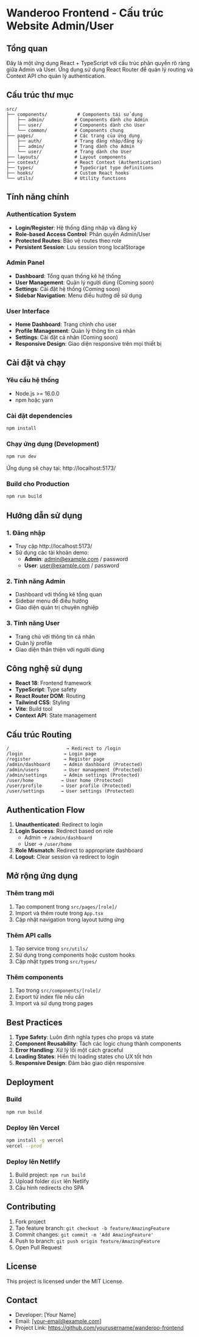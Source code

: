 # Wanderoo Frontend - Cấu trúc Website Admin/User

## Tổng quan

Đây là một ứng dụng React + TypeScript với cấu trúc phân quyền rõ ràng giữa Admin và User. Ứng dụng sử dụng React Router để quản lý routing và Context API cho quản lý authentication.

## Cấu trúc thư mục

```
src/
├── components/           # Components tái sử dụng
│   ├── admin/           # Components dành cho Admin
│   ├── user/            # Components dành cho User
│   └── common/          # Components chung
├── pages/               # Các trang của ứng dụng
│   ├── auth/            # Trang đăng nhập/đăng ký
│   ├── admin/           # Trang dành cho Admin
│   └── user/            # Trang dành cho User
├── layouts/             # Layout components
├── context/             # React Context (Authentication)
├── types/               # TypeScript type definitions
├── hooks/               # Custom React hooks
└── utils/               # Utility functions
```

## Tính năng chính

### Authentication System
- **Login/Register**: Hệ thống đăng nhập và đăng ký
- **Role-based Access Control**: Phân quyền Admin/User
- **Protected Routes**: Bảo vệ routes theo role
- **Persistent Session**: Lưu session trong localStorage

### Admin Panel
- **Dashboard**: Tổng quan thống kê hệ thống
- **User Management**: Quản lý người dùng (Coming soon)
- **Settings**: Cài đặt hệ thống (Coming soon)
- **Sidebar Navigation**: Menu điều hướng dễ sử dụng

### User Interface
- **Home Dashboard**: Trang chính cho user
- **Profile Management**: Quản lý thông tin cá nhân
- **Settings**: Cài đặt cá nhân (Coming soon)
- **Responsive Design**: Giao diện responsive trên mọi thiết bị

## Cài đặt và chạy

### Yêu cầu hệ thống
- Node.js >= 16.0.0
- npm hoặc yarn

### Cài đặt dependencies
```bash
npm install
```

### Chạy ứng dụng (Development)
```bash
npm run dev
```
Ứng dụng sẽ chạy tại: http://localhost:5173/

### Build cho Production
```bash
npm run build
```

## Hướng dẫn sử dụng

### 1. Đăng nhập
- Truy cập http://localhost:5173/
- Sử dụng các tài khoản demo:
  - **Admin**: admin@example.com / password
  - **User**: user@example.com / password

### 2. Tính năng Admin
- Dashboard với thống kê tổng quan
- Sidebar menu để điều hướng
- Giao diện quản trị chuyên nghiệp

### 3. Tính năng User
- Trang chủ với thông tin cá nhân
- Quản lý profile
- Giao diện thân thiện với người dùng

## Công nghệ sử dụng

- **React 18**: Frontend framework
- **TypeScript**: Type safety
- **React Router DOM**: Routing
- **Tailwind CSS**: Styling
- **Vite**: Build tool
- **Context API**: State management

## Cấu trúc Routing

```
/                     → Redirect to /login
/login               → Login page
/register            → Register page
/admin/dashboard     → Admin dashboard (Protected)
/admin/users         → User management (Protected)
/admin/settings      → Admin settings (Protected)
/user/home          → User home (Protected)
/user/profile       → User profile (Protected)
/user/settings      → User settings (Protected)
```

## Authentication Flow

1. **Unauthenticated**: Redirect to login
2. **Login Success**: Redirect based on role
   - Admin → `/admin/dashboard`
   - User → `/user/home`
3. **Role Mismatch**: Redirect to appropriate dashboard
4. **Logout**: Clear session và redirect to login

## Mở rộng ứng dụng

### Thêm trang mới

1. Tạo component trong `src/pages/[role]/`
2. Import và thêm route trong `App.tsx`
3. Cập nhật navigation trong layout tương ứng

### Thêm API calls

1. Tạo service trong `src/utils/`
2. Sử dụng trong components hoặc custom hooks
3. Cập nhật types trong `src/types/`

### Thêm components

1. Tạo trong `src/components/[role]/`
2. Export từ index file nếu cần
3. Import và sử dụng trong pages

## Best Practices

1. **Type Safety**: Luôn định nghĩa types cho props và state
2. **Component Reusability**: Tách các logic chung thành components
3. **Error Handling**: Xử lý lỗi một cách graceful
4. **Loading States**: Hiển thị loading states cho UX tốt hơn
5. **Responsive Design**: Đảm bảo giao diện responsive

## Deployment

### Build
```bash
npm run build
```

### Deploy lên Vercel
```bash
npm install -g vercel
vercel --prod
```

### Deploy lên Netlify
1. Build project: `npm run build`
2. Upload folder `dist` lên Netlify
3. Cấu hình redirects cho SPA

## Contributing

1. Fork project
2. Tạo feature branch: `git checkout -b feature/AmazingFeature`
3. Commit changes: `git commit -m 'Add AmazingFeature'`
4. Push to branch: `git push origin feature/AmazingFeature`
5. Open Pull Request

## License

This project is licensed under the MIT License.

## Contact

- Developer: [Your Name]
- Email: [your-email@example.com]
- Project Link: https://github.com/yourusername/wanderoo-frontend